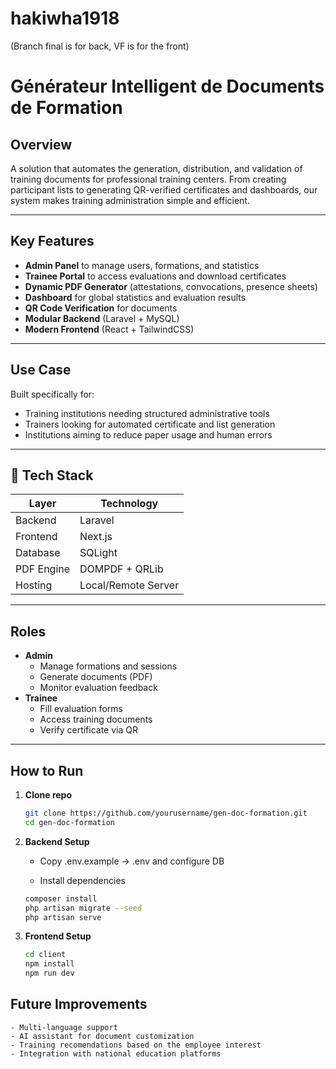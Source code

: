 # hakiwha1918
(Branch final is for back, VF is for the front)
# Générateur Intelligent de Documents de Formation

## Overview

A solution that automates the generation, distribution, and validation of training documents for professional training centers. From creating participant lists to generating QR-verified certificates and dashboards, our system makes training administration simple and efficient.

---

## Key Features

- **Admin Panel** to manage users, formations, and statistics
- **Trainee Portal** to access evaluations and download certificates
- **Dynamic PDF Generator** (attestations, convocations, presence sheets)
- **Dashboard** for global statistics and evaluation results
- **QR Code Verification** for documents
- **Modular Backend** (Laravel + MySQL)
- **Modern Frontend** (React + TailwindCSS)

---

## Use Case

Built specifically for:
- Training institutions needing structured administrative tools
- Trainers looking for automated certificate and list generation
- Institutions aiming to reduce paper usage and human errors

---

## 🔧 Tech Stack

| Layer       | Technology           |
|-------------|----------------------|
| Backend     | Laravel              |
| Frontend    | Next.js              |
| Database    | SQLight              |
| PDF Engine  | DOMPDF + QRLib       |
| Hosting     | Local/Remote Server  |

---

## Roles

- **Admin**
  - Manage formations and sessions
  - Generate documents (PDF)
  - Monitor evaluation feedback
- **Trainee**
  - Fill evaluation forms
  - Access training documents
  - Verify certificate via QR

---

## How to Run

1. **Clone repo**  
   ```bash
   git clone https://github.com/yourusername/gen-doc-formation.git
   cd gen-doc-formation
   ```
2. **Backend Setup**

    - Copy .env.example → .env and configure DB

    - Install dependencies

    ```bash
    composer install
    php artisan migrate --seed
    php artisan serve
    ```

3. **Frontend Setup**

    ```bash
    cd client
    npm install
    npm run dev
    ```


## Future Improvements
    - Multi-language support
    - AI assistant for document customization
    - Training recomendations based on the employee interest
    - Integration with national education platforms


